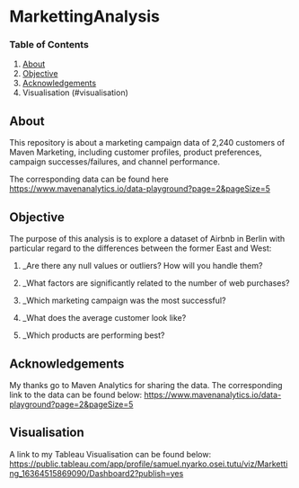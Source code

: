 # MarkettingAnalysis

### Table of Contents

1. [About](#about)
2. [Objective](#objective)
3. [Acknowledgements](#acknowledgements)
4. Visualisation (#visualisation)


## About <a name="about"></a>

This repository is about a marketing campaign data of 2,240 customers of Maven Marketing, including customer profiles, product preferences, campaign successes/failures, and channel performance.

The corresponding data can be found here https://www.mavenanalytics.io/data-playground?page=2&pageSize=5

## Objective <a name="objective"></a>

The purpose of this analysis is to explore a dataset of Airbnb in Berlin with particular regard to the differences between the former East and West: 
1. _Are there any null values or outliers? How will you handle them?

2. _What factors are significantly related to the number of web purchases?

3. _Which marketing campaign was the most successful?

4. _What does the average customer look like?

5. _Which products are performing best?


## Acknowledgements <a name="acknowledgements"></a>

My thanks go to Maven Analytics for sharing the data. The corresponding link to the data can be found below:
https://www.mavenanalytics.io/data-playground?page=2&pageSize=5




## Visualisation <a name="Visualisation"></a>

A link to my Tableau Visualisation can be found below:
https://public.tableau.com/app/profile/samuel.nyarko.osei.tutu/viz/Marketting_16364515869090/Dashboard2?publish=yes
